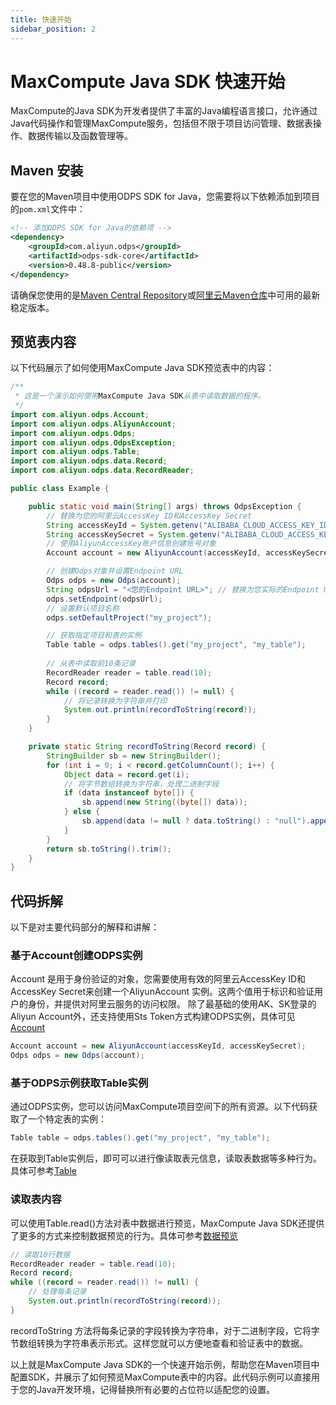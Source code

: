 ```yaml
---
title: 快速开始
sidebar_position: 2
---
```


# MaxCompute Java SDK 快速开始

MaxCompute的Java SDK为开发者提供了丰富的Java编程语言接口，允许通过Java代码操作和管理MaxCompute服务，包括但不限于项目访问管理、数据表操作、数据传输以及函数管理等。

## Maven 安装

要在您的Maven项目中使用ODPS SDK for Java，您需要将以下依赖添加到项目的`pom.xml`文件中：

```xml
<!-- 添加ODPS SDK for Java的依赖项 -->
<dependency>
    <groupId>com.aliyun.odps</groupId>
    <artifactId>odps-sdk-core</artifactId>
    <version>0.48.8-public</version>
</dependency>
```
请确保您使用的是[Maven Central Repository](https://mvnrepository.com/artifact/com.aliyun.odps/odps-sdk-core)或[阿里云Maven仓库](https://developer.aliyun.com/mvn/)中可用的最新稳定版本。


## 预览表内容

以下代码展示了如何使用MaxCompute Java SDK预览表中的内容：

```java
/**
 * 这是一个演示如何使用MaxCompute Java SDK从表中读取数据的程序。
 */
import com.aliyun.odps.Account;
import com.aliyun.odps.AliyunAccount;
import com.aliyun.odps.Odps;
import com.aliyun.odps.OdpsException;
import com.aliyun.odps.Table;
import com.aliyun.odps.data.Record;
import com.aliyun.odps.data.RecordReader;

public class Example {

    public static void main(String[] args) throws OdpsException {
        // 替换为您的阿里云AccessKey ID和AccessKey Secret
        String accessKeyId = System.getenv("ALIBABA_CLOUD_ACCESS_KEY_ID");
        String accessKeySecret = System.getenv("ALIBABA_CLOUD_ACCESS_KEY_SECRET");
        // 使用AliyunAccessKey账户信息创建账号对象
        Account account = new AliyunAccount(accessKeyId, accessKeySecret);

        // 创建Odps对象并设置Endpoint URL
        Odps odps = new Odps(account);
        String odpsUrl = "<您的Endpoint URL>"; // 替换为您实际的Endpoint URL
        odps.setEndpoint(odpsUrl);
        // 设置默认项目名称
        odps.setDefaultProject("my_project");

        // 获取指定项目和表的实例
        Table table = odps.tables().get("my_project", "my_table");
        
        // 从表中读取前10条记录
        RecordReader reader = table.read(10);
        Record record;
        while ((record = reader.read()) != null) {
            // 将记录转换为字符串并打印
            System.out.println(recordToString(record));
        }
    }

    private static String recordToString(Record record) {
        StringBuilder sb = new StringBuilder();
        for (int i = 0; i < record.getColumnCount(); i++) {
            Object data = record.get(i);
            // 将字节数组转换为字符串，处理二进制字段
            if (data instanceof byte[]) {
                sb.append(new String((byte[]) data));
            } else {
                sb.append(data != null ? data.toString() : "null").append("\t");
            }
        }
        return sb.toString().trim();
    }
}


```

## 代码拆解
以下是对主要代码部分的解释和讲解：

### 基于Account创建ODPS实例
Account 是用于身份验证的对象，您需要使用有效的阿里云AccessKey ID和AccessKey Secret来创建一个AliyunAccount 实例。这两个值用于标识和验证用户的身份，并提供对阿里云服务的访问权限。
除了最基础的使用AK、SK登录的Aliyun Account外，还支持使用Sts Token方式构建ODPS实例，具体可见[Account](../api-referenceccount.md)
```java
Account account = new AliyunAccount(accessKeyId, accessKeySecret);
Odps odps = new Odps(account);
```
### 基于ODPS示例获取Table实例
通过ODPS实例，您可以访问MaxCompute项目空间下的所有资源。以下代码获取了一个特定表的实例：
```java
Table table = odps.tables().get("my_project", "my_table");
```
在获取到Table实例后，即可可以进行像读取表元信息，读取表数据等多种行为。具体可参考[Table](../api-referenceable.md)

### 读取表内容
可以使用Table.read()方法对表中数据进行预览，MaxCompute Java SDK还提供了更多的方式来控制数据预览的行为。具体可参考[数据预览](../example-codeable-read.md)
```java
// 读取10行数据
RecordReader reader = table.read(10);
Record record;
while ((record = reader.read()) != null) {
    // 处理每条记录
    System.out.println(recordToString(record));
}
```
recordToString 方法将每条记录的字段转换为字符串，对于二进制字段，它将字节数组转换为字符串表示形式。这样您就可以方便地查看和验证表中的数据。

以上就是MaxCompute Java SDK的一个快速开始示例，帮助您在Maven项目中配置SDK，并展示了如何预览MaxCompute表中的内容。此代码示例可以直接用于您的Java开发环境，记得替换所有必要的占位符以适配您的设置。